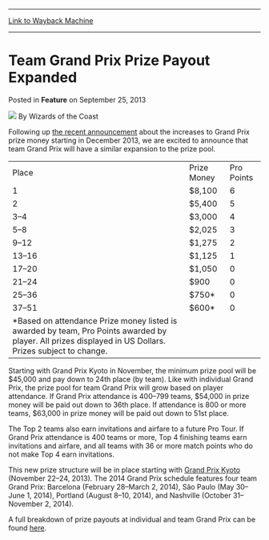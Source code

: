 
---
[Link to Wayback Machine](https://web.archive.org/web/20211024231411/https://magic.wizards.com/en/articles/archive/feature/team-grand-prix-prize-payout-expanded-2013-09-25)

[_metadata_:author]:- "Wizards of the Coast"
[_metadata_:description]:- "Following up the recent announcement about the increases to Grand Prix prize money starting in December 2013, we are excited to announce that team Grand Prix will have a similar expansion to the prize pool. Place Prize Money Pro Points 1 $8,100 6 2 $5,400 5 3–4 $3,000 4 5–8 $2,025 3 9–12 $1,275 2 13–16 $1,125 1 17–20 $1,050 0 21–24 $900 0 25–36 $750* 0 37–51 $600* 0 *Based on"
[_metadata_:generator]:- "Drupal 7 (http://drupal.org)"
[_metadata_:publish_date]:- "2013-09-25"
[_metadata_:title]:- "Team Grand Prix Prize Payout Expanded"
[_metadata_:wayback_capture_timestamp]:- "2021-10-24 23:14:11+00:00"
[_metadata_:wayback_raw_url]:- "https://web.archive.org/web/20211024231411id_/https://magic.wizards.com/en/articles/archive/feature/team-grand-prix-prize-payout-expanded-2013-09-25"
[_metadata_:wayback_url]:- "https://magic.wizards.com/en/articles/archive/feature/team-grand-prix-prize-payout-expanded-2013-09-25"
---


Team Grand Prix Prize Payout Expanded
=====================================



 Posted in **Feature**
 on September 25, 2013 






![](https://media.magic.wizards.com/styles/auth_small/public/images/person/wizards_author.jpg)
By Wizards of the Coast











Following up [the recent announcement](/en/articles/archive/top-decks/more-grand-prix-more-prize-money-coming-2014-2013-09-05) about the increases to Grand Prix prize money starting in December 2013, we are excited to announce that team Grand Prix will have a similar expansion to the prize pool. 



|  |  |  |
| --- | --- | --- |
| Place | Prize Money | Pro Points |
| 1 | $8,100  | 6 |
| 2 | $5,400  | 5 |
| 3–4 | $3,000 | 4 |
| 5–8 | $2,025 | 3 |
| 9–12 | $1,275 | 2 |
| 13–16 | $1,125 | 1 |
| 17–20 | $1,050 | 0 |
| 21–24 | $900 | 0 |
| 25–36 | $750\* | 0 |
| 37–51 | $600\* | 0 |
| \*Based on attendance  Prize money listed is awarded by team, Pro Points awarded by player. All prizes displayed in US Dollars. Prizes subject to change.  |

Starting with Grand Prix Kyoto in November, the minimum prize pool will be $45,000 and pay down to 24th place (by team). Like with individual Grand Prix, the prize pool for team Grand Prix will grow based on player attendance. If Grand Prix attendance is 400–799 teams, $54,000 in prize money will be paid out down to 36th place. If attendance is 800 or more teams, $63,000 in prize money will be paid out down to 51st place.

The Top 2 teams also earn invitations and airfare to a future Pro Tour. If Grand Prix attendance is 400 teams or more, Top 4 finishing teams earn invitations and airfare, and all teams with 36 or more match points who do not make Top 4 earn invitations.

This new prize structure will be in place starting with [Grand Prix Kyoto](http://archive.wizards.com/Magic/TCG/Events.aspx?x=mtg/event/grandprix/kyoto13) (November 22–24, 2013). The 2014 Grand Prix schedule features four team Grand Prix: Barcelona (February 28–March 2, 2014), São Paulo (May 30–June 1, 2014), Portland (August 8–10, 2014), and Nashville (October 31–November 2, 2014).

 A full breakdown of prize payouts at individual and team Grand Prix can be found [here](http://www.wizards.com/Magic/TCG/Events.aspx?x=grandprix/prizes). 







